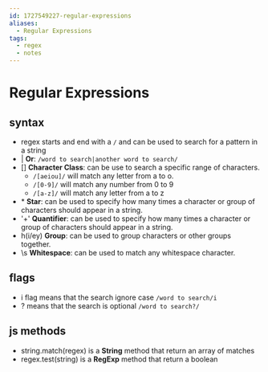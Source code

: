 ```yaml
---
id: 1727549227-regular-expressions
aliases:
  - Regular Expressions
tags:
  - regex
  - notes
---
```


# Regular Expressions

## syntax

- regex starts and end with a `/` and can be used to search for a pattern in a string
- | **Or**: `/word to search|another word to search/`
- [] **Character Class**: can be use to search a specific range of characters.
  - `/[aeiou]/` will match any letter from a to o.
  - `/[0-9]/` will match any number from 0 to 9
  - `/[a-z]/` will match any letter from a to z
- \* **Star**: can be used to specify how many times a character or group of characters should appear in a string.
- '+' **Quantifier**: can be used to specify how many times a character or group of characters should appear in a string.
- h(i/ey) **Group**: can be used to group characters or other groups together.
- \s **Whitespace**: can be used to match any whitespace character.

## flags

- i flag means that the search ignore case `/word to search/i`
- ? means that the search is optional `/word to search?/`

## js methods

- string.match(regex) is a **String** method that return an array of matches
- regex.test(string) is a **RegExp** method that return a boolean
